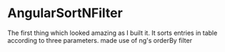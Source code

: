 # AngularSortNFilter
The first thing which looked amazing as I built it. It sorts entries in table according to three parameters. made use of ng's orderBy filter
